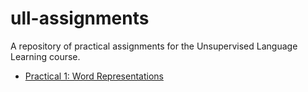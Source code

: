 # ull-assignments

A repository of practical assignments for the Unsupervised Language Learning course.

* [Practical 1: Word Representations](word-representations/)

